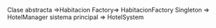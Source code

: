 Clase abstracta =>Habitacion
Factory=> HabitacionFactory
Singleton => HotelManager 
sistema principal => HotelSystem 


